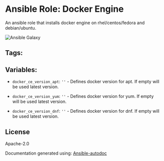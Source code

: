 # Ansible Role: Docker Engine


An ansible role that installs docker engine on rhel/centos/fedora and debian/ubuntu. 

![Ansible Galaxy](https://github.com/BasisTI/ansible_docker/workflows/Ansible%20Galaxy/badge.svg)

## Tags:
## Variables:

* `docker_ce_version_apt`: `''` - Defines docker version for apt. If empty will be used latest version.



* `docker_ce_version_yum`: `''` - Defines docker version for yum. If empty will be used latest version.



* `docker_ce_version_dnf`: `''` - Defines docker version for dnf. If empty will be used latest version.


## License
Apache-2.0



Documentation generated using: [Ansible-autodoc](https://github.com/AndresBott/ansible-autodoc)

